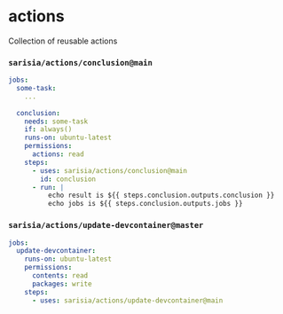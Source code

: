 # actions
Collection of reusable actions

### `sarisia/actions/conclusion@main`

```yaml
jobs:
  some-task:
    ...
  
  conclusion:
    needs: some-task
    if: always()
    runs-on: ubuntu-latest
    permissions:
      actions: read
    steps:
      - uses: sarisia/actions/conclusion@main
        id: conclusion
      - run: |
          echo result is ${{ steps.conclusion.outputs.conclusion }}
          echo jobs is ${{ steps.conclusion.outputs.jobs }}
```

### `sarisia/actions/update-devcontainer@master`

```yaml
jobs:
  update-devcontainer:
    runs-on: ubuntu-latest
    permissions:
      contents: read
      packages: write
    steps:
      - uses: sarisia/actions/update-devcontainer@main
```
